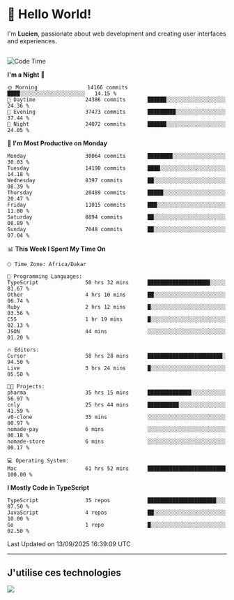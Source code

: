 # 👋 Hello World!

I'm **Lucien**, passionate about web development and creating user interfaces and experiences.

##

<!--START_SECTION:waka-->
![Code Time](http://img.shields.io/badge/Code%20Time-3%2C720%20hrs%2042%20mins-blue)

**I'm a Night 🦉** 

```text
🌞 Morning                14166 commits       ████░░░░░░░░░░░░░░░░░░░░░   14.15 % 
🌆 Daytime                24386 commits       ██████░░░░░░░░░░░░░░░░░░░   24.36 % 
🌃 Evening                37473 commits       █████████░░░░░░░░░░░░░░░░   37.44 % 
🌙 Night                  24072 commits       ██████░░░░░░░░░░░░░░░░░░░   24.05 % 
```
📅 **I'm Most Productive on Monday** 

```text
Monday                   30064 commits       ████████░░░░░░░░░░░░░░░░░   30.03 % 
Tuesday                  14190 commits       ████░░░░░░░░░░░░░░░░░░░░░   14.18 % 
Wednesday                8397 commits        ██░░░░░░░░░░░░░░░░░░░░░░░   08.39 % 
Thursday                 20489 commits       █████░░░░░░░░░░░░░░░░░░░░   20.47 % 
Friday                   11015 commits       ███░░░░░░░░░░░░░░░░░░░░░░   11.00 % 
Saturday                 8894 commits        ██░░░░░░░░░░░░░░░░░░░░░░░   08.89 % 
Sunday                   7048 commits        ██░░░░░░░░░░░░░░░░░░░░░░░   07.04 % 
```


📊 **This Week I Spent My Time On** 

```text
🕑︎ Time Zone: Africa/Dakar

💬 Programming Languages: 
TypeScript               50 hrs 32 mins      ████████████████████░░░░░   81.67 % 
Other                    4 hrs 10 mins       ██░░░░░░░░░░░░░░░░░░░░░░░   06.74 % 
Ruby                     2 hrs 12 mins       █░░░░░░░░░░░░░░░░░░░░░░░░   03.56 % 
CSS                      1 hr 19 mins        █░░░░░░░░░░░░░░░░░░░░░░░░   02.13 % 
JSON                     44 mins             ░░░░░░░░░░░░░░░░░░░░░░░░░   01.20 % 

🔥 Editors: 
Cursor                   58 hrs 28 mins      ████████████████████████░   94.50 % 
Live                     3 hrs 24 mins       █░░░░░░░░░░░░░░░░░░░░░░░░   05.50 % 

🐱‍💻 Projects: 
pharma                   35 hrs 15 mins      ██████████████░░░░░░░░░░░   56.97 % 
cnly                     25 hrs 44 mins      ██████████░░░░░░░░░░░░░░░   41.59 % 
v0-clone                 35 mins             ░░░░░░░░░░░░░░░░░░░░░░░░░   00.97 % 
nomade-pay               6 mins              ░░░░░░░░░░░░░░░░░░░░░░░░░   00.18 % 
nomade-store             6 mins              ░░░░░░░░░░░░░░░░░░░░░░░░░   00.17 % 

💻 Operating System: 
Mac                      61 hrs 52 mins      █████████████████████████   100.00 % 
```

**I Mostly Code in TypeScript** 

```text
TypeScript               35 repos            ██████████████████████░░░   87.50 % 
JavaScript               4 repos             ██░░░░░░░░░░░░░░░░░░░░░░░   10.00 % 
Go                       1 repo              █░░░░░░░░░░░░░░░░░░░░░░░░   02.50 % 
```




 Last Updated on 13/09/2025 16:39:09 UTC
<!--END_SECTION:waka-->
---

## J'utilise ces technologies

<p align="left">
  <a href="https://skillicons.dev">
    <img src="https://skillicons.dev/icons?i=ts,js,go,ruby,css,scss,tailwind,react,vite,nextjs,docker,figma,ableton" />
  </a>
</p>

